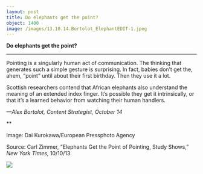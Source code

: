 ```yaml
---
layout: post
title: Do elephants get the point?
object: 1400
image: /images/13.10.14.Bortolot_ElephantEDIT-1.jpeg
---
```

**Do elephants get the point?**

****

Pointing is a singularly human act of communication. The thinking that generates such a simple gesture is surprising. In fact, babies don’t get the, ahem, “point” until about their first birthday. Then they use it a lot.

Scottish researchers contend that African elephants also understand the meaning of an extended index finger. It’s possible they get it intrinsically, or that it’s a learned behavior from watching their human handlers. 

*—Alex Bortolot, Content Strategist, October 14*

**

Image: Dai Kurokawa/European Pressphoto Agency

Source: Carl Zimmer, ”Elephants Get the Point of Pointing, Study Shows,” *New York Times*, 10/10/13 

![]({{siteurl.base}}/images/13.10.14.Bortolot_ElephantEDIT-1.jpeg)
